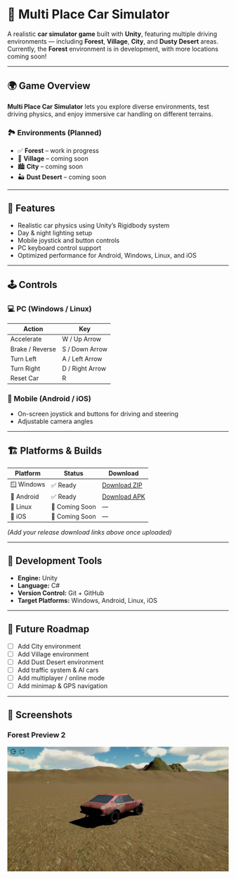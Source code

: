 # 🚗 Multi Place Car Simulator

A realistic **car simulator game** built with **Unity**, featuring multiple driving environments — including **Forest**, **Village**, **City**, and **Dusty Desert** areas.  
Currently, the **Forest** environment is in development, with more locations coming soon!

---

## 🌍 Game Overview

**Multi Place Car Simulator** lets you explore diverse environments, test driving physics, and enjoy immersive car handling on different terrains.

### 🏞️ Environments (Planned)
- ✅ **Forest** – work in progress  
- 🌾 **Village** – coming soon  
- 🏙️ **City** – coming soon  
- 🏜️ **Dust Desert** – coming soon  

---

## 🧠 Features
- Realistic car physics using Unity’s Rigidbody system  
- Day & night lighting setup  
- Mobile joystick and button controls  
- PC keyboard control support  
- Optimized performance for Android, Windows, Linux, and iOS  

---

## 🕹️ Controls

### 💻 PC (Windows / Linux)
| Action | Key |
|--------|-----|
| Accelerate | W / Up Arrow |
| Brake / Reverse | S / Down Arrow |
| Turn Left | A / Left Arrow |
| Turn Right | D / Right Arrow |
| Reset Car | R |

### 📱 Mobile (Android / iOS)
- On-screen joystick and buttons for driving and steering  
- Adjustable camera angles  

---

## 🏗️ Platforms & Builds

| Platform | Status | Download |
|-----------|---------|-----------|
| 🪟 Windows | ✅ Ready | [Download ZIP](#) |
| 🤖 Android | ✅ Ready | [Download APK](#) |
| 🐧 Linux | 🔄 Coming Soon | — |
| 🍎 iOS | 🔄 Coming Soon | — |

*(Add your release download links above once uploaded)*

---

## 🧩 Development Tools
- **Engine:** Unity  
- **Language:** C#  
- **Version Control:** Git + GitHub  
- **Target Platforms:** Windows, Android, Linux, iOS  

---

## 🚧 Future Roadmap
- [ ] Add City environment  
- [ ] Add Village environment  
- [ ] Add Dust Desert environment  
- [ ] Add traffic system & AI cars  
- [ ] Add multiplayer / online mode  
- [ ] Add minimap & GPS navigation  

---

## 📸 Screenshots

### Forest Preview 2
![Forest Preview 2](https://github.com/mintesnot-yess/MultiPlaceCarSimulator/blob/main/Assets/Screenshots/sample-image1.png?raw=true)

